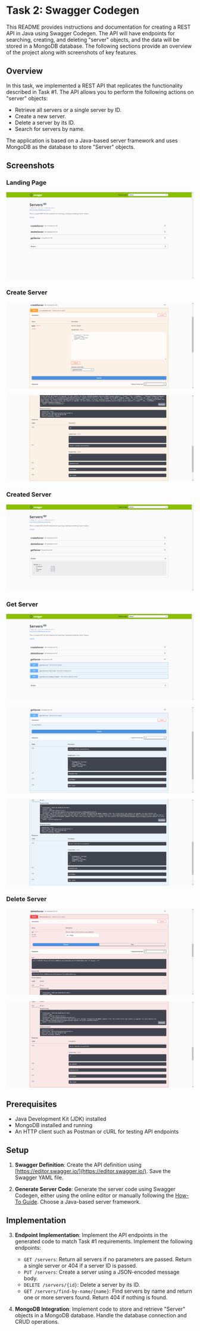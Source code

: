 # Task 2: Swagger Codegen

This README provides instructions and documentation for creating a REST API in Java using Swagger Codegen. The API will have endpoints for searching, creating, and deleting "server" objects, and the data will be stored in a MongoDB database. The following sections provide an overview of the project along with screenshots of key features.

## Overview

In this task, we implemented a REST API that replicates the functionality described in Task #1. The API allows you to perform the following actions on "server" objects:

- Retrieve all servers or a single server by ID.
- Create a new server.
- Delete a server by its ID.
- Search for servers by name.

The application is based on a Java-based server framework and uses MongoDB as the database to store "Server" objects.

## Screenshots

### Landing Page
![Landing Page](Screenshots/SwaggerLandingPage.png)

### Create Server
![Create Server](Screenshots/CreateServer.png)

![Server Created](Screenshots/ServerCreated.png)

### Created Server
![All Created Servers](Screenshots/AllCreatedServers.png)

### Get Server
![Get Server](Screenshots/GetServer.png)

![Get All Server](Screenshots/GetAllServer.png)

![All Server Objects](Screenshots/GetServerObject.png)

### Delete Server
![Delete Server by ID](Screenshots/DeleteServerbyID.png)

![Server Deleted](Screenshots/ServerDeleted.png)

## Prerequisites
- Java Development Kit (JDK) installed
- MongoDB installed and running
- An HTTP client such as Postman or cURL for testing API endpoints

## Setup

1. **Swagger Definition**: Create the API definition using [https://editor.swagger.io/](https://editor.swagger.io/). Save the Swagger YAML file.

2. **Generate Server Code**: Generate the server code using Swagger Codegen, either using the online editor or manually following the [How-To Guide](https://github.com/swagger-api/swagger-codegen/wiki/server-stub-generator-howto). Choose a Java-based server framework.

## Implementation

3. **Endpoint Implementation**: Implement the API endpoints in the generated code to match Task #1 requirements. Implement the following endpoints:

   - `GET /servers`: Return all servers if no parameters are passed. Return a single server or 404 if a server ID is passed.
   - `PUT /servers`: Create a server using a JSON-encoded message body.
   - `DELETE /servers/{id}`: Delete a server by its ID.
   - `GET /servers/find-by-name/{name}`: Find servers by name and return one or more servers found. Return 404 if nothing is found.

4. **MongoDB Integration**: Implement code to store and retrieve "Server" objects in a MongoDB database. Handle the database connection and CRUD operations.
